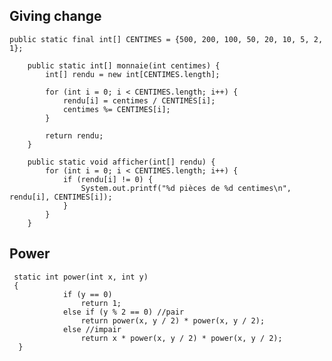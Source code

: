 

## Giving change

   

    public static final int[] CENTIMES = {500, 200, 100, 50, 20, 10, 5, 2, 1};
    
        public static int[] monnaie(int centimes) {
            int[] rendu = new int[CENTIMES.length];
    
            for (int i = 0; i < CENTIMES.length; i++) {
                rendu[i] = centimes / CENTIMES[i];
                centimes %= CENTIMES[i];
            }
    
            return rendu;
        }
    
        public static void afficher(int[] rendu) {
            for (int i = 0; i < CENTIMES.length; i++) {
                if (rendu[i] != 0) {
                    System.out.printf("%d pièces de %d centimes\n", rendu[i], CENTIMES[i]);
                }
            }
        }

## Power

     static int power(int x, int y) 
     { 
                if (y == 0) 
                    return 1; 
                else if (y % 2 == 0) //pair
                    return power(x, y / 2) * power(x, y / 2); 
                else //impair
                    return x * power(x, y / 2) * power(x, y / 2); 
      } 



